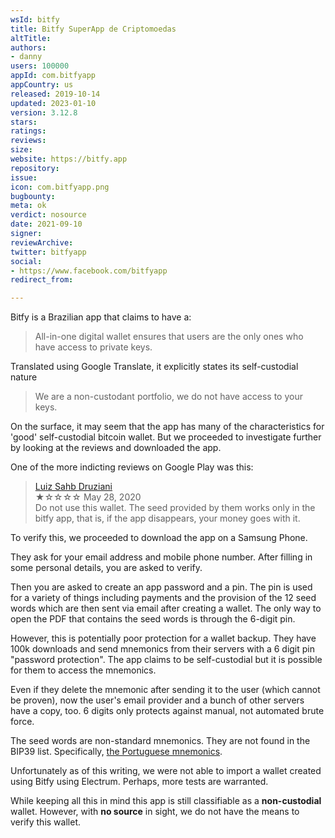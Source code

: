 ```yaml
---
wsId: bitfy
title: Bitfy SuperApp de Criptomoedas
altTitle: 
authors:
- danny
users: 100000
appId: com.bitfyapp
appCountry: us
released: 2019-10-14
updated: 2023-01-10
version: 3.12.8
stars: 
ratings: 
reviews: 
size: 
website: https://bitfy.app
repository: 
issue: 
icon: com.bitfyapp.png
bugbounty: 
meta: ok
verdict: nosource
date: 2021-09-10
signer: 
reviewArchive: 
twitter: bitfyapp
social:
- https://www.facebook.com/bitfyapp
redirect_from: 

---
```


Bitfy is a Brazilian app that claims to have a:

> All-in-one digital wallet ensures that users are the only ones who have access to private keys.

Translated using Google Translate, it explicitly states its self-custodial nature

> We are a non-custodant portfolio, we do not have access to your keys.

On the surface, it may seem that the app has many of the characteristics for 'good' self-custodial bitcoin wallet. But we proceeded to investigate further by looking at the reviews and downloaded the app.

One of the more indicting reviews on Google Play was this:

> [Luiz Sahb Druziani](https://play.google.com/store/apps/details?id=com.bitfyapp&reviewId=gp%3AAOqpTOHdfOm2ZYnNVaUuVbyLCzlzkUFo5oiiXkPuzcAx8DkhnaYPzAeHXxyYWQxOtKXGof-1qYbOJlmttoL07w)<br>
★☆☆☆☆ May 28, 2020<br>
Do not use this wallet. The seed provided by them works only in the bitfy app, that is, if the app disappears, your money goes with it.<br>

To verify this, we proceeded to download the app on a Samsung Phone. 

They ask for your email address and mobile phone number. After filling in some personal details, you are asked to verify. 

Then you are asked to create an app password and a pin. The pin is used for a variety of things including payments and the provision of the 12 seed words which are then sent via email after creating a wallet. The only way to open the PDF that contains the seed words is through the 6-digit pin.

However, this is potentially poor protection for a wallet backup. They have 100k downloads and send mnemonics from their servers with a 6 digit pin "password protection". The app claims to be self-custodial but it is possible for them to access the mnemonics.

Even if they delete the mnemonic after sending it to the user (which cannot be proven), now the user's email provider and a bunch of other servers have a copy, too. 6 digits only protects against manual, not automated brute force.

The seed words are non-standard mnemonics. They are not found in the BIP39 list. Specifically, [the Portuguese mnemonics](https://github.com/bitcoin/bips/blob/master/bip-0039/portuguese.txt). 

Unfortunately as of this writing, we were not able to import a wallet created using Bitfy using Electrum. Perhaps, more tests are warranted. 

While keeping all this in mind this app is still classifiable as a **non-custodial** wallet. However, with **no source** in sight, we do not have the means to verify this wallet.
